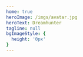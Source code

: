 ```yaml
---
home: true
heroImage: /imgs/avatar.jpg
heroText: Dreamhunter
tagline: null
bgImageStyle: {
  height: '0px'
}
---
```

